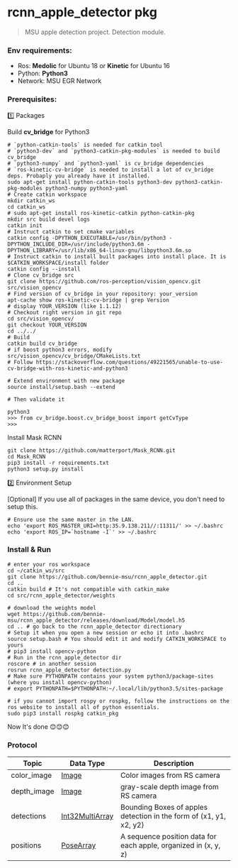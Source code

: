 # rcnn_apple_detector pkg
> MSU apple detection project. 
> Detection module.

### Env requirements: 

* Ros: __Medolic__ for Ubuntu 18 or __Kinetic__ for Ubuntu 16
* Python: __Python3__
* Network: MSU EGR Network

### Prerequisites: 

1️⃣ Packages

Build __cv_bridge__ for Python3

```shell
# `python-catkin-tools` is needed for catkin tool
# `python3-dev` and `python3-catkin-pkg-modules` is needed to build cv_bridge
# `python3-numpy` and `python3-yaml` is cv_bridge dependencies
# `ros-kinetic-cv-bridge` is needed to install a lot of cv_bridge deps. Probaply you already have it installed.
sudo apt-get install python-catkin-tools python3-dev python3-catkin-pkg-modules python3-numpy python3-yaml
# Create catkin workspace
mkdir catkin_ws
cd catkin_ws
# sudo apt-get install ros-kinetic-catkin python-catkin-pkg
mkdir src build devel logs
catkin init
# Instruct catkin to set cmake variables
catkin config -DPYTHON_EXECUTABLE=/usr/bin/python3 -DPYTHON_INCLUDE_DIR=/usr/include/python3.6m -DPYTHON_LIBRARY=/usr/lib/x86_64-linux-gnu/libpython3.6m.so
# Instruct catkin to install built packages into install place. It is $CATKIN_WORKSPACE/install folder
catkin config --install
# Clone cv_bridge src
git clone https://github.com/ros-perception/vision_opencv.git src/vision_opencv
# Find version of cv_bridge in your repository: your_version
apt-cache show ros-kinetic-cv-bridge | grep Version
# display YOUR_VERSION (like 1.1.12)
# Checkout right version in git repo
cd src/vision_opencv/
git checkout YOUR_VERSION
cd ../../
# Build
catkin build cv_bridge
# if boost python3 errors, modify src/vision_opencv/cv_bridge/CMakeLists.txt 
# Follow https://stackoverflow.com/questions/49221565/unable-to-use-cv-bridge-with-ros-kinetic-and-python3

# Extend environment with new package
source install/setup.bash --extend

# Then validate it

python3
>>> from cv_bridge.boost.cv_bridge_boost import getCvType
>>> 
```

Install Mask RCNN

```shell
git clone https://github.com/matterport/Mask_RCNN.git
cd Mask_RCNN 
pip3 install -r requirements.txt
python3 setup.py install
```

2️⃣ Environment Setup

[Optional] If you use all of packages in the same device, you don't need to setup this.

```shell
# Ensure use the same master in the LAN.
echo 'export ROS_MASTER_URI=http:35.9.138.211//:11311/' >> ~/.bashrc 
echo 'export ROS_IP=`hostname -I`' >> ~/.bashrc 
```

### Install & Run

```shell
# enter your ros workspace
cd ~/catkin_ws/src
git clone https://github.com/bennie-msu/rcnn_apple_detector.git
cd ..
catkin build # It's not compatible with catkin_make
cd src/rcnn_apple_detector/weights

# download the weights model 
wget https://github.com/bennie-msu/rcnn_apple_detector/releases/download/Model/model.h5
cd .. # go back to the rcnn_apple_detector directionary
# Setup it when you open a new session or echo it into .bashrc
source setup.bash # You should edit it and modify CATKIN_WORKSPACE to yours
# pip3 install opencv-python
# Run in the rcnn_apple_detector dir
roscore # in another session
rosrun rcnn_apple_detector detection.py
# Make sure PYTHONPATH contains your system python3/package-sites (where you install opencv-python)
# export PYTHONPATH=$PYTHONPATH:~/.local/lib/python3.5/sites-package

# if you cannot import rospy or rospkg, follow the instructions on the ros website to install all of python essentials.
sudo pip3 install rospkg catkin_pkg
```

Now It's done 😊😊😊


### Protocol

| Topic       | Data Type                                                    | Description                                                  |
| ----------- | ------------------------------------------------------------ | ------------------------------------------------------------ |
| color_image | [Image](http://docs.ros.org/melodic/api/sensor_msgs/html/msg/Image.html) | Color images from RS camera                                  |
| depth_image | [Image](http://docs.ros.org/melodic/api/sensor_msgs/html/msg/Image.html) | gray-scale depth image from RS camera                        |
| detections  | [Int32MultiArray](http://docs.ros.org/melodic/api/std_msgs/html/msg/Int32MultiArray.html) | Bounding Boxes of apples detection in the form of (x1, y1, x2, y2) |
| positions   | [PoseArray](http://docs.ros.org/melodic/api/geometry_msgs/html/msg/PoseArray.html) | A sequence position data for each apple, organized in (x, y, z) |
